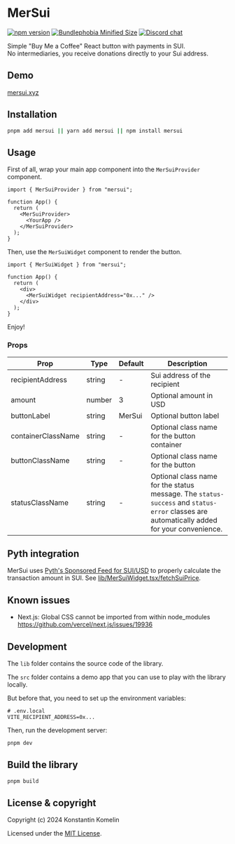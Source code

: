 # MerSui
[![npm version](https://badge.fury.io/js/mersui.svg)](https://badge.fury.io/js/mersui)
[![Bundlephobia Minified Size](https://badgen.net/bundlephobia/min/mersui)](https://bundlephobia.com/result?p=mersui)
[![Discord chat](https://img.shields.io/discord/1237259509366521866.svg?logo=discord&style=flat-square)](https://discord.com/invite/HuDPpXz4Hx)

Simple "Buy Me a Coffee" React button with payments in SUI.  
No intermediaries, you receive donations directly to your Sui address.

## Demo

[mersui.xyz](https://mersui.xyz)

## Installation

```bash
pnpm add mersui || yarn add mersui || npm install mersui
```

## Usage

First of all, wrap your main app component into the `MerSuiProvider` component.

```tsx
import { MerSuiProvider } from "mersui";

function App() {
  return (
    <MerSuiProvider>
      <YourApp />
    </MerSuiProvider>
  );
}
```

Then, use the `MerSuiWidget` component to render the button.

```tsx
import { MerSuiWidget } from "mersui";

function App() {
  return (
    <div>
      <MerSuiWidget recipientAddress="0x..." />
    </div>
  );
}
```

Enjoy!

### Props

| Prop                | Type     | Default | Description |
| ------------------- | -------- | ------- | ----------- |
| recipientAddress    | string   | -       | Sui address of the recipient |
| amount              | number   | 3       | Optional amount in USD |
| buttonLabel         | string   | MerSui  | Optional button label |
| containerClassName  | string   | -       | Optional class name for the button container |
| buttonClassName     | string   | -       | Optional class name for the button |
| statusClassName     | string   | -       | Optional class name for the status message. The `status-success` and `status-error` classes are automatically added for your convenience. |

## Pyth integration

MerSui uses [Pyth's Sponsored Feed for SUI/USD](https://docs.pyth.network/price-feeds/sponsored-feeds/sui) to properly calculate the transaction amount in SUI. 
See [lib/MerSuiWidget.tsx/fetchSuiPrice](/lib/components/MerSuiWidget.tsx#L184).

## Known issues

- Next.js: Global CSS cannot be imported from within node_modules https://github.com/vercel/next.js/issues/19936

## Development

The `lib` folder contains the source code of the library.

The `src` folder contains a demo app that you can use to play with the library locally.

But before that, you need to set up the environment variables:

```
# .env.local
VITE_RECIPIENT_ADDRESS=0x...
```

Then, run the development server:

```bash
pnpm dev
```

## Build the library

```bash
pnpm build
```

## License & copyright

Copyright (c) 2024 Konstantin Komelin

Licensed under the [MIT License](LICENSE).
